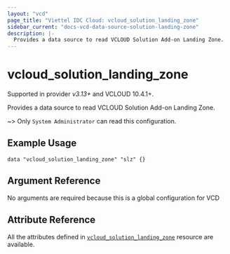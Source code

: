 ```yaml
---
layout: "vcd"
page_title: "Viettel IDC Cloud: vcloud_solution_landing_zone"
sidebar_current: "docs-vcd-data-source-solution-landing-zone"
description: |-
  Provides a data source to read VCLOUD Solution Add-on Landing Zone.
---
```


# vcloud\_solution\_landing\_zone

Supported in provider *v3.13+* and VCLOUD 10.4.1+.

Provides a data source to read VCLOUD Solution Add-on Landing Zone.

~> Only `System Administrator` can read this configuration.

## Example Usage

```hcl
data "vcloud_solution_landing_zone" "slz" {}
```

## Argument Reference

No arguments are required because this is a global configuration for VCD

## Attribute Reference

All the attributes defined in
[`vcloud_solution_landing_zone`](/providers/terraform-viettelidc/vcloud/latest/docs/resources/solution_landing_zone)
resource are available.
